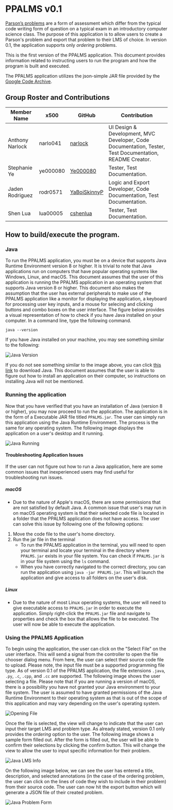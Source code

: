 # PPALMS v0.1
[Parson’s problems](https://en.wikipedia.org/wiki/Parsons_problems) are a form of assessment which differ from the typical code writing form of question on a typical exam in an introductory computer science class. The purpose of this application is to allow users to create a Parson's problem and export that problem to their LMS of choice. In version 0.1, the application supports only *ordering* problems.

This is the first version of the PPALMS application. This document provides information related to instructing users to run the program and how the program is built and executed.

The PPALMS application utilizes the json-simple JAR file provided by the [Google Code Archive](https://code.google.com/archive/p/json-simple/downloads).

## Group Roster and Contributions

| Member Name  | x500 | GitHub | Contribution | 
| ------------- | ------------- | ------------- |------------- |
| Anthony Narlock | narlo041  | [narlock](https://github.com/narlock) | UI Design & Development, MVC Developer, Code Documentation, Tester, Test Documentation, README Creator. |
| Stephanie Ye | ye000080  | [Ye000080](https://github.com/Ye000080) | Tester, Test Documentation. |
| Jaden Rodriguez | rodr0571 | [YaBoiSkinnyP](https://github.com/yaboiskinnyp) | Logic and Export Developer, Code Documentation, Test Documentation. | 
| Shen Lua | lua00005 | [cshenlua](https://github.com/cshenlua) | Tester, Test Documentation. |

## How to build/execute the program.

### Java
To run the PPALMS application, you must be on a device that supports Java Runtime Environment version 8 or higher. It is trivial to note that Java applications run on computers that have popular operating systems like Windows, Linux, and macOS. This document assumes that the user of this application is running the PPALMS application in an operating system that supports Java version 8 or higher. This document also makes the assumption that the user has external peripherals to make use of the PPALMS application like a monitor for displaying the application, a keyboard for processing user key inputs, and a mouse for selecing and clicking buttons and combo boxes on the user interface. The figure below provides a visual representation of how to check if you have Java installed on your computer. In a command line, type the following command.

```
java --version
```

If you have Java installed on your machine, you may see something similar to the following:

![Java Version](./readmeAssets/javaVersion.png)

If you do not see something similar to the image above, you can click [this link](http://java.com/) to download Java. This document assumes that the user is able to figure out how to install an application on their computer, so instructions on installing Java will not be mentioned.

### Running the application
Now that you have verified that you have an installation of Java (version 8 or higher), you may now proceed to run the application. The application is in the form of a Executable JAR file titled `PPALMS.jar`. The user can simply run this application using the Java Runtime Environment. The process is the same for any operating system. The following image displays the application on a user's desktop and it running.

![Java Running](./readmeAssets/javaRunning.png)

#### Troubleshooting Application Issues
If the user can not figure out how to run a Java application, here are some common issues that inexperienced users may find useful for troubleshooting run issues.

##### macOS
- Due to the nature of Apple's macOS, there are some permissions that are not satisfied by default Java. A common issue that user's may run in on macOS operating system is that their selected code file is located in a folder that the PPALMS application does not have access. The user can solve this issue by following one of the following options:
1. Move the code file to the user's home directory.
2. Run the jar file in the terminal
    - To run the PPALMS application in the terminal, you will need to open your terminal and locate your terminal in the directory where `PPALMS.jar` exists in your file system. You can check if `PPALMS.jar` is in your file system using the `ls` command.
    - When you have correctly navigated to the correct directory, you can run the application using `java -jar PPALMS.jar`. This will launch the application and give access to all folders on the user's disk.

##### Linux
- Due to the nature of most Linux operating systems, the user will need to give executable access to `PPALMS.jar` in order to execute the application. Simply right-click the `PPALMS.jar` file and navigate to properties and check the box that allows the file to be executed. The user will now be able to execute the application.

### Using the PPALMS Application
To begin using the application, the user can click on the "Select File" on the user interface. This will send a signal from the controller to open the file chooser dialog menu. From here, the user can select their source code file to upload. Please note, the input file must be a supported programming file type. As of version 0.1 of the PPALMS application, the file extensions `.java`, `.py`, `.c`, `.cpp`, and `.cc` are supported. The following image shows the user selecting a file. Please note that if you are running a version of macOS, there is a possibility you have not granted your Java environment to your file system. The user is assumed to have granted permissions of the Java Runtime Environment to their operating system as that is out of the scope of this application and may vary depending on the user's operating system.

![Opening File](./readmeAssets/javaOpenFile.png)

Once the file is selected, the view will change to indicate that the user can input their target LMS and problem type. As already stated, version 0.1 only provides the *ordering* option to the user. The following image shows a sample form filled out. After the form is filled out, the user will be able to confirm their selections by clicking the confirm button. This will change the view to allow the user to input specific information for their problem.

![Java LMS Info](./readmeAssets/javaLmsInfo.png)

On the following image below, we can see the user has entered a title, description, and selected annotations (in the case of the ordering problem, the user can click on the lines of code they wish to include in their problem) from their source code. The user can now hit the export button which will generate a JSON file of their created problem.

![Java Problem Form](./readmeAssets/javaProblemForm.png)
